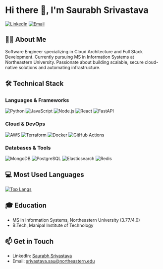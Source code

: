 # Hi there 👋, I'm Saurabh Srivastava

[![LinkedIn](https://img.shields.io/badge/LinkedIn-Connect-blue)](https://www.linkedin.com/in/saurabh-srivastava-0a0765268/)
[![Email](https://img.shields.io/badge/Email-Contact-red)](mailto:srivastava.sau@northeastern.edu)

## 👨‍💻 About Me
Software Engineer specializing in Cloud Architecture and Full Stack Development. Currently pursuing MS in Information Systems at Northeastern University. Passionate about building scalable, secure cloud-native solutions and automating infrastructure.

## 🛠 Technical Stack

### Languages & Frameworks
![Python](https://img.shields.io/badge/-Python-3776AB?style=flat-square&logo=Python&logoColor=white)
![JavaScript](https://img.shields.io/badge/-JavaScript-F7DF1E?style=flat-square&logo=JavaScript&logoColor=black)
![Node.js](https://img.shields.io/badge/-Node.js-339933?style=flat-square&logo=Node.js&logoColor=white)
![React](https://img.shields.io/badge/-React-61DAFB?style=flat-square&logo=React&logoColor=black)
![FastAPI](https://img.shields.io/badge/-FastAPI-009688?style=flat-square&logo=FastAPI&logoColor=white)

### Cloud & DevOps
![AWS](https://img.shields.io/badge/-AWS-232F3E?style=flat-square&logo=Amazon-AWS&logoColor=white)
![Terraform](https://img.shields.io/badge/-Terraform-7B42BC?style=flat-square&logo=Terraform&logoColor=white)
![Docker](https://img.shields.io/badge/-Docker-2496ED?style=flat-square&logo=Docker&logoColor=white)
![GitHub Actions](https://img.shields.io/badge/-GitHub_Actions-2088FF?style=flat-square&logo=GitHub-Actions&logoColor=white)

### Databases & Tools
![MongoDB](https://img.shields.io/badge/-MongoDB-47A248?style=flat-square&logo=MongoDB&logoColor=white)
![PostgreSQL](https://img.shields.io/badge/-PostgreSQL-336791?style=flat-square&logo=PostgreSQL&logoColor=white)
![Elasticsearch](https://img.shields.io/badge/-Elasticsearch-005571?style=flat-square&logo=Elasticsearch&logoColor=white)
![Redis](https://img.shields.io/badge/-Redis-DC382D?style=flat-square&logo=Redis&logoColor=white)

## 💻 Most Used Languages
[![Top Langs](https://github-readme-stats.vercel.app/api/top-langs/?username=ssaurabh760&layout=compact&theme=radical)](https://github.com/anuraghazra/github-readme-stats)

## 🎓 Education
- MS in Information Systems, Northeastern University (3.77/4.0)
- B.Tech, Manipal Institute of Technology

## 📫 Get in Touch
- LinkedIn: [Saurabh Srivastava](https://www.linkedin.com/in/saurabh-srivastava-0a0765268/)
- Email: srivastava.sau@northeastern.edu
